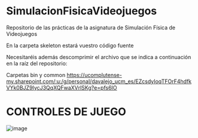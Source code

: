# SimulacionFisicaVideojuegos
Repositorio de las prácticas de la asignatura de Simulación Física de Videojuegos

En la carpeta skeleton estará vuestro código fuente

Necesitaréis además descomprimir el archivo que se indica a continuación en la raíz del repositorio:

Carpetas bin y common https://ucomplutense-my.sharepoint.com/:u:/g/personal/davalejo_ucm_es/EZcsdyIoqTFOrF4hdfkVYk0BJZ9IycJ3QqXQFwaXVrlSKg?e=pfs6IO

# CONTROLES DE JUEGO

![image](https://github.com/Ares75643/SimulacionFisicaVideojuegos/assets/92365761/a4c87d3c-1025-4608-8390-4ffb035b6cf1)
